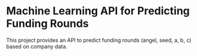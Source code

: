 # Machine Learning API for Predicting Funding Rounds

This project provides an API to predict funding rounds (angel, seed, a, b, c) based on company data.
